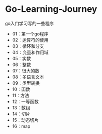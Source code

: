 # Go-Learning-Journey

go入门学习写的一些程序

- 01：第一个go程序
- 02：运算符的使用
- 03：循环和分支
- 04：变量和作用域
- 05：实数
- 06：整数
- 07：很大的数
- 08：多语言文本
- 09：类型转换
- 10：函数
- 11：方法
- 12：一等函数
- 13：数组
- 14：切片
- 15：动态切片
- 16：map